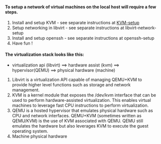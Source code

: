 

#### To setup a network of virtual machines on the local host will require a few steps.

1. Install and setup KVM - see separate instructions at [KVM-setup](KVM-setup.md)
2. Setup networking in libvirt - see separate instructions at libvirt-network-setup
3. Install and setup openssh - see separate instructions at openssh-setup
4. Have fun !

#### The virtualization stack looks like this:
- virtualization api (libvirt) ==> hardware assist (kvm) ==> hypervisor(QEMU) ==> physical hardware (machine)

1. Libvirt is a virtualization API capable of managing QEMU+KVM to provide higher level functions such as storage and network management.
2. KVM is a kernel module that exposes the /dev/kvm interface that can be used to perform hardware-assisted virtualization. This enables virtual machines to leverage fast CPU instructions to perform virtualization.
3. QEMU is a hosted hypervisor that emulates physical hardware such as CPU and network interfaces.
QEMU+KVM (sometimes written as QEMU/KVM) is the use of KVM associated with QEMU. QEMU still emulates the hardware but also leverages KVM to execute the guest operating system.
4. Machine physical hardware
